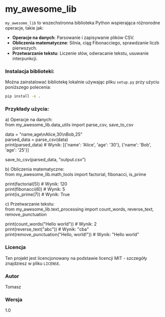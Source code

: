 # my_awesome_lib

`my_awesome_lib` to wszechstronna biblioteka Python wspierająca różnorodne operacje, takie jak:
- **Operacje na danych**: Parsowanie i zapisywanie plików CSV.
- **Obliczenia matematyczne**: Silnia, ciąg Fibonacciego, sprawdzanie liczb pierwszych.
- **Przetwarzanie tekstu**: Liczenie słów, odwracanie tekstu, usuwanie interpunkcji.

### Instalacja biblioteki:

Można zainstalować bibliotekę lokalnie używając pliku `setup.py` przy użyciu poniższego polecenia:
```bash
pip install -e .
```

### Przykłady użycia:  
a) Operacje na danych:  
from my_awesome_lib.data_utils import parse_csv, save_to_csv

data = "name,age\nAlice,30\nBob,25"  
parsed_data = parse_csv(data)  
print(parsed_data)   # Wynik: [{'name': 'Alice', 'age': '30'}, {'name': 'Bob', 'age': '25'}]

save_to_csv(parsed_data, "output.csv")

b) Obliczenia matematyczne:  
from my_awesome_lib.math_tools import factorial, fibonacci, is_prime

print(factorial(5))  # Wynik: 120  
print(fibonacci(6))  # Wynik: 5  
print(is_prime(7))  # Wynik: True  

c) Przetwarzanie tekstu:  
from my_awesome_lib.text_processing import count_words, reverse_text, remove_punctuation

print(count_words("Hello world"))  # Wynik: 2  
print(reverse_text("abc"))  # Wynik: "cba"  
print(remove_punctuation("Hello, world!"))  # Wynik: "Hello world"  

### Licencja
Ten projekt jest licencjonowany na podstawie licencji MIT - szczegóły znajdziesz w pliku `LICENSE`.

### Autor
Tomasz

### Wersja
1.0

